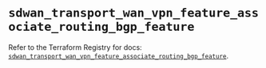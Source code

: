 # `sdwan_transport_wan_vpn_feature_associate_routing_bgp_feature`

Refer to the Terraform Registry for docs: [`sdwan_transport_wan_vpn_feature_associate_routing_bgp_feature`](https://registry.terraform.io/providers/ciscodevnet/sdwan/0.8.0/docs/resources/transport_wan_vpn_feature_associate_routing_bgp_feature).
